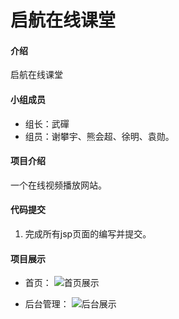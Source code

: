 # 启航在线课堂

#### 介绍
启航在线课堂


#### 小组成员

- 组长：武磾 
- 组员：谢攀宇、熊会超、徐明、袁勋。


#### 项目介绍

一个在线视频播放网站。

#### 代码提交

1. 完成所有jsp页面的编写并提交。

#### 项目展示

- 首页：
![首页展示](https://images.gitee.com/uploads/images/2019/0401/114159_cf77e49a_4890054.png "screencapture-file-E-git-qhkt-index-html-2019-04-01-11_41_23.png")

- 后台管理：
![后台展示](https://images.gitee.com/uploads/images/2019/0401/114345_0539aa92_4890054.png "捕获.PNG")